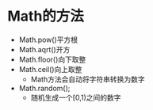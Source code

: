 # Math的方法

* Math.pow()平方根
* Math.aqrt()开方
* Math.floor()向下取整
* Math.ceil()向上取整
  * Math方法会自动将字符串转换为数字
* Math.random();
  * 随机生成一个[0,1)之间的数字
